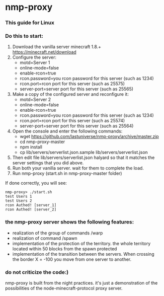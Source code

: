 # nmp-proxy


### This guide for Linux

### Do this to start:

1. Download the vanilla server minecraft 1.8.+  https://minecraft.net/download
2. Configure the server:
   - motd=Server 1
   - online-mode=false
   - enable-rcon=true
   - rcon.password=you rcon password for this server (such as 1234)
   - rcon.port=rcon port for this server (such as 25575)
   - server-port=server port for this server (such as 25565)
3. Make a copy of the configured server and reconfigure it:
   - motd=Server 2
   - online-mode=false
   - enable-rcon=true
   - rcon.password=you rcon password for this server (such as 1234)
   - rcon.port=rcon port for this server (such as 25574)
   - server-port=server port for this server (such as 25564)
4. Open the console and enter the following commands:
   - wget https://github.com/lastuniverse/nmp-proxy/archive/master.zip
   - cd nmp-proxy-master
   - npm install
   - cp lib/servers/serverlist.json.sample lib/servers/serverlist.json
5. Then edit file lib/servers/serverlist.json halyard so that it matches the server settings that you did above.
6. Run both your vanilla server. wait for them to complete the load.
7. Run nmp-proxy (start.sh in nmp-proxy-master folder)


If done correctly, you will see:
```
nmp-proxy> ./start.sh
test Users 1
test Users 2
rcon Authed! [server_1]
rcon Authed! [server_2]
```



### the nmp-proxy server shows the following features:
   - realization of the group of commands /warp
   - realization of command /spawn
   - implementation of the protection of the territory. the whole territory located within 50 blocks from the spawn protected
   - implementation of the transition between the servers. When crossing the border X = -100 you move from one server to another.
   
   
### do not criticize the code:) 
nmp-proxy is built from the night practices. it's just a demonstration of the possibilities of the node-minecraft-protocol proxy server.
